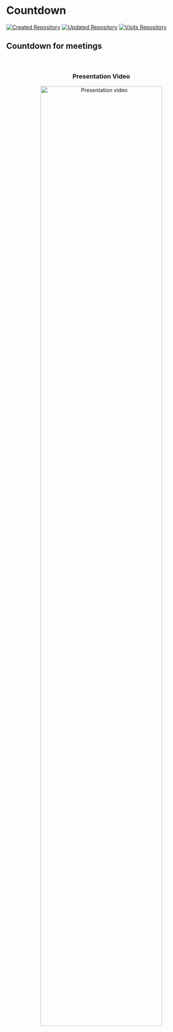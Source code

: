 # Countdown

[![Created Repository](https://badges.pufler.dev/created/Ariel-MN/countdown/)](https://github.com/Ariel-MN/countdown/)
[![Updated Repository](https://badges.pufler.dev/updated/Ariel-MN/countdown/)](https://github.com/Ariel-MN/countdown/)
[![Visits Repository](https://badges.pufler.dev/visits/Ariel-MN/countdown/)](https://github.com/Ariel-MN/countdown/)

## Countdown for meetings

<br>

<span align="center">
  
  ### Presentation Video

</span>

<p align="center">

  <a href="https://ariel-mn.github.io/countdown/static/img/presentation.mp4" title="Countdown presentation">
    <img width="80%" src="https://ariel-mn.github.io/countdown/static/img/poster.png" alt="Presentation video" />
  </a>

</p>
